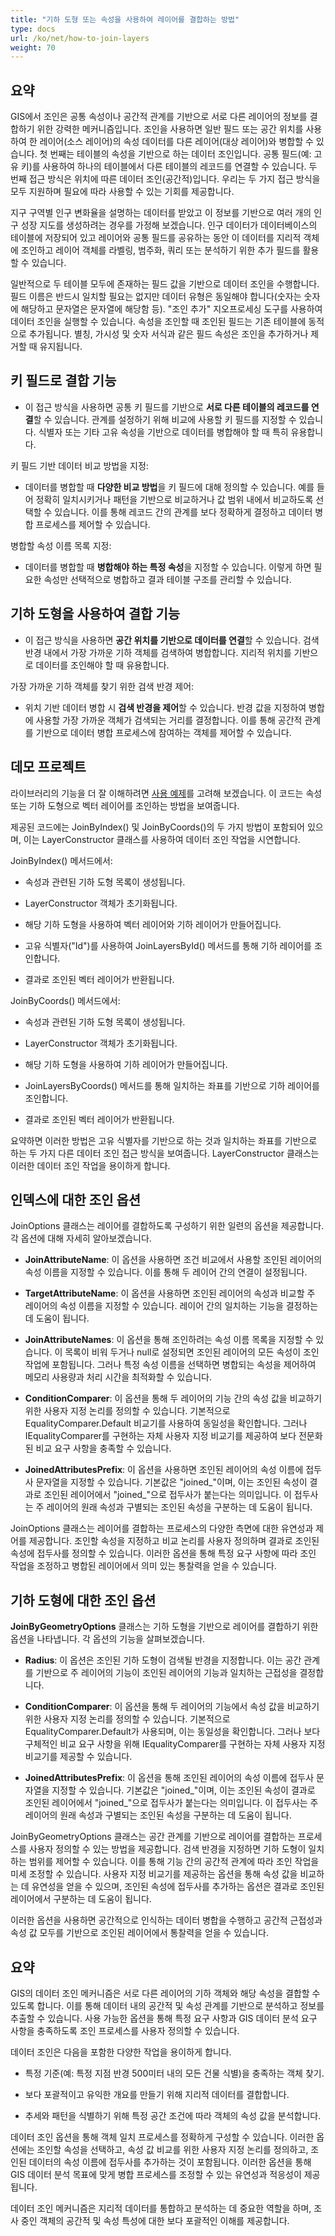 ```yaml
---
title: "기하 도형 또는 속성을 사용하여 레이어를 결합하는 방법"
type: docs
url: /ko/net/how-to-join-layers
weight: 70
---
```


## 요약

GIS에서 조인은 공통 속성이나 공간적 관계를 기반으로 서로 다른 레이어의 정보를 결합하기 위한 강력한 메커니즘입니다. 조인을 사용하면 일반 필드 또는 공간 위치를 사용하여 한 레이어(소스 레이어)의 속성 데이터를 다른 레이어(대상 레이어)와 병합할 수 있습니다. 첫 번째는 테이블의 속성을 기반으로 하는 데이터 조인입니다. 공통 필드(예: 고유 키)를 사용하여 하나의 테이블에서 다른 테이블의 레코드를 연결할 수 있습니다. 두 번째 접근 방식은 위치에 따른 데이터 조인(공간적)입니다. 우리는 두 가지 접근 방식을 모두 지원하며 필요에 따라 사용할 수 있는 기회를 제공합니다.

지구 구역별 인구 변화율을 설명하는 데이터를 받았고 이 정보를 기반으로 여러 개의 인구 성장 지도를 생성하려는 경우를 가정해 보겠습니다. 인구 데이터가 데이터베이스의 테이블에 저장되어 있고 레이어와 공통 필드를 공유하는 동안 이 데이터를 지리적 객체에 조인하고 레이어 객체를 라벨링, 범주화, 쿼리 또는 분석하기 위한 추가 필드를 활용할 수 있습니다.

일반적으로 두 테이블 모두에 존재하는 필드 값을 기반으로 데이터 조인을 수행합니다. 필드 이름은 반드시 일치할 필요는 없지만 데이터 유형은 동일해야 합니다(숫자는 숫자에 해당하고 문자열은 문자열에 해당함 등). "조인 추가" 지오프로세싱 도구를 사용하여 데이터 조인을 실행할 수 있습니다. 속성을 조인할 때 조인된 필드는 기존 테이블에 동적으로 추가됩니다. 별칭, 가시성 및 숫자 서식과 같은 필드 속성은 조인을 추가하거나 제거할 때 유지됩니다.

## 키 필드로 결합 기능

- 이 접근 방식을 사용하면 공통 키 필드를 기반으로 **서로 다른 테이블의 레코드를 연결**할 수 있습니다. 관계를 설정하기 위해 비교에 사용할 키 필드를 지정할 수 있습니다. 식별자 또는 기타 고유 속성을 기반으로 데이터를 병합해야 할 때 특히 유용합니다.

키 필드 기반 데이터 비교 방법을 지정:

- 데이터를 병합할 때 **다양한 비교 방법**을 키 필드에 대해 정의할 수 있습니다. 예를 들어 정확히 일치시키거나 패턴을 기반으로 비교하거나 값 범위 내에서 비교하도록 선택할 수 있습니다. 이를 통해 레코드 간의 관계를 보다 정확하게 결정하고 데이터 병합 프로세스를 제어할 수 있습니다.

병합할 속성 이름 목록 지정:

- 데이터를 병합할 때 **병합해야 하는 특정 속성**을 지정할 수 있습니다. 이렇게 하면 필요한 속성만 선택적으로 병합하고 결과 테이블 구조를 관리할 수 있습니다.

## 기하 도형을 사용하여 결합 기능

- 이 접근 방식을 사용하면 **공간 위치를 기반으로 데이터를 연결**할 수 있습니다. 검색 반경 내에서 가장 가까운 기하 객체를 검색하여 병합합니다. 지리적 위치를 기반으로 데이터를 조인해야 할 때 유용합니다.

가장 가까운 기하 객체를 찾기 위한 검색 반경 제어:

- 위치 기반 데이터 병합 시 **검색 반경을 제어**할 수 있습니다. 반경 값을 지정하여 병합에 사용할 가장 가까운 객체가 검색되는 거리를 결정합니다. 이를 통해 공간적 관계를 기반으로 데이터 병합 프로세스에 참여하는 객체를 제어할 수 있습니다.

## 데모 프로젝트

라이브러리의 기능을 더 잘 이해하려면 [사용 예제](https://github.com/aspose-gis/Aspose.GIS-for-.NET/tree/master/Apps/Geo.Layers.Join)를 고려해 보겠습니다. 이 코드는 속성 또는 기하 도형으로 벡터 레이어를 조인하는 방법을 보여줍니다.

제공된 코드에는 JoinByIndex() 및 JoinByCoords()의 두 가지 방법이 포함되어 있으며, 이는 LayerConstructor 클래스를 사용하여 데이터 조인 작업을 시연합니다.

JoinByIndex() 메서드에서:

- 속성과 관련된 기하 도형 목록이 생성됩니다.

- LayerConstructor 객체가 초기화됩니다.

- 해당 기하 도형을 사용하여 벡터 레이어와 기하 레이어가 만들어집니다.

- 고유 식별자("Id")를 사용하여 JoinLayersById() 메서드를 통해 기하 레이어를 조인합니다.

- 결과로 조인된 벡터 레이어가 반환됩니다.

JoinByCoords() 메서드에서:

- 속성과 관련된 기하 도형 목록이 생성됩니다.

- LayerConstructor 객체가 초기화됩니다.

- 해당 기하 도형을 사용하여 기하 레이어가 만들어집니다.

- JoinLayersByCoords() 메서드를 통해 일치하는 좌표를 기반으로 기하 레이어를 조인합니다.

- 결과로 조인된 벡터 레이어가 반환됩니다.

요약하면 이러한 방법은 고유 식별자를 기반으로 하는 것과 일치하는 좌표를 기반으로 하는 두 가지 다른 데이터 조인 접근 방식을 보여줍니다. LayerConstructor 클래스는 이러한 데이터 조인 작업을 용이하게 합니다.

## 인덱스에 대한 조인 옵션

JoinOptions 클래스는 레이어를 결합하도록 구성하기 위한 일련의 옵션을 제공합니다. 각 옵션에 대해 자세히 알아보겠습니다.

- **JoinAttributeName**: 이 옵션을 사용하면 조건 비교에서 사용할 조인된 레이어의 속성 이름을 지정할 수 있습니다. 이를 통해 두 레이어 간의 연결이 설정됩니다.

- **TargetAttributeName**: 이 옵션을 사용하면 조인된 레이어의 속성과 비교할 주 레이어의 속성 이름을 지정할 수 있습니다. 레이어 간의 일치하는 기능을 결정하는 데 도움이 됩니다.

- **JoinAttributeNames**: 이 옵션을 통해 조인하려는 속성 이름 목록을 지정할 수 있습니다. 이 목록이 비워 두거나 null로 설정되면 조인된 레이어의 모든 속성이 조인 작업에 포함됩니다. 그러나 특정 속성 이름을 선택하면 병합되는 속성을 제어하여 메모리 사용량과 처리 시간을 최적화할 수 있습니다.

- **ConditionComparer**: 이 옵션을 통해 두 레이어의 기능 간의 속성 값을 비교하기 위한 사용자 지정 논리를 정의할 수 있습니다. 기본적으로 EqualityComparer.Default 비교기를 사용하여 동일성을 확인합니다. 그러나 IEqualityComparer를 구현하는 자체 사용자 지정 비교기를 제공하여 보다 전문화된 비교 요구 사항을 충족할 수 있습니다.

- **JoinedAttributesPrefix**: 이 옵션을 사용하면 조인된 레이어의 속성 이름에 접두사 문자열을 지정할 수 있습니다. 기본값은 "joined_"이며, 이는 조인된 속성이 결과로 조인된 레이어에서 "joined_"으로 접두사가 붙는다는 의미입니다. 이 접두사는 주 레이어의 원래 속성과 구별되는 조인된 속성을 구분하는 데 도움이 됩니다.

JoinOptions 클래스는 레이어를 결합하는 프로세스의 다양한 측면에 대한 유연성과 제어를 제공합니다. 조인할 속성을 지정하고 비교 논리를 사용자 정의하며 결과로 조인된 속성에 접두사를 정의할 수 있습니다. 이러한 옵션을 통해 특정 요구 사항에 따라 조인 작업을 조정하고 병합된 레이어에서 의미 있는 통찰력을 얻을 수 있습니다.

## 기하 도형에 대한 조인 옵션

**JoinByGeometryOptions** 클래스는 기하 도형을 기반으로 레이어를 결합하기 위한 옵션을 나타냅니다. 각 옵션의 기능을 살펴보겠습니다.

- **Radius**: 이 옵션은 조인된 기하 도형이 검색될 반경을 지정합니다. 이는 공간 관계를 기반으로 주 레이어의 기능이 조인된 레이어의 기능과 일치하는 근접성을 결정합니다.

- **ConditionComparer**: 이 옵션을 통해 두 레이어의 기능에서 속성 값을 비교하기 위한 사용자 지정 논리를 정의할 수 있습니다. 기본적으로 EqualityComparer.Default가 사용되며, 이는 동일성을 확인합니다. 그러나 보다 구체적인 비교 요구 사항을 위해 IEqualityComparer를 구현하는 자체 사용자 지정 비교기를 제공할 수 있습니다.

- **JoinedAttributesPrefix**: 이 옵션을 통해 조인된 레이어의 속성 이름에 접두사 문자열을 지정할 수 있습니다. 기본값은 "joined_"이며, 이는 조인된 속성이 결과로 조인된 레이어에서 "joined_"으로 접두사가 붙는다는 의미입니다. 이 접두사는 주 레이어의 원래 속성과 구별되는 조인된 속성을 구분하는 데 도움이 됩니다.

JoinByGeometryOptions 클래스는 공간 관계를 기반으로 레이어를 결합하는 프로세스를 사용자 정의할 수 있는 방법을 제공합니다. 검색 반경을 지정하면 기하 도형이 일치하는 범위를 제어할 수 있습니다. 이를 통해 기능 간의 공간적 관계에 따라 조인 작업을 미세 조정할 수 있습니다. 사용자 지정 비교기를 제공하는 옵션을 통해 속성 값을 비교하는 데 유연성을 얻을 수 있으며, 조인된 속성에 접두사를 추가하는 옵션은 결과로 조인된 레이어에서 구분하는 데 도움이 됩니다.

이러한 옵션을 사용하면 공간적으로 인식하는 데이터 병합을 수행하고 공간적 근접성과 속성 값 모두를 기반으로 조인된 레이어에서 통찰력을 얻을 수 있습니다.

## 요약

GIS의 데이터 조인 메커니즘은 서로 다른 레이어의 기하 객체와 해당 속성을 결합할 수 있도록 합니다. 이를 통해 데이터 내의 공간적 및 속성 관계를 기반으로 분석하고 정보를 추출할 수 있습니다. 사용 가능한 옵션을 통해 특정 요구 사항과 GIS 데이터 분석 요구 사항을 충족하도록 조인 프로세스를 사용자 정의할 수 있습니다.

데이터 조인은 다음을 포함한 다양한 작업을 용이하게 합니다.

- 특정 기준(예: 특정 지점 반경 500미터 내의 모든 건물 식별)을 충족하는 객체 찾기.

- 보다 포괄적이고 유익한 개요를 만들기 위해 지리적 데이터를 결합합니다.

- 추세와 패턴을 식별하기 위해 특정 공간 조건에 따라 객체의 속성 값을 분석합니다.

데이터 조인 옵션을 통해 객체 일치 프로세스를 정확하게 구성할 수 있습니다. 이러한 옵션에는 조인할 속성을 선택하고, 속성 값 비교를 위한 사용자 지정 논리를 정의하고, 조인된 데이터의 속성 이름에 접두사를 추가하는 것이 포함됩니다. 이러한 옵션을 통해 GIS 데이터 분석 목표에 맞게 병합 프로세스를 조정할 수 있는 유연성과 적응성이 제공됩니다.

데이터 조인 메커니즘은 지리적 데이터를 통합하고 분석하는 데 중요한 역할을 하며, 조사 중인 객체의 공간적 및 속성 특성에 대한 보다 포괄적인 이해를 제공합니다.